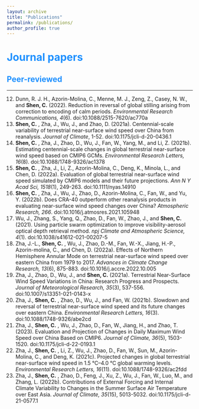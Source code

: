```yaml
---
layout: archive
title: "Publications"
permalink: /publications/
author_profile: true
---
```



# <span style="color:#1E90FF">Journal papers</span>
## <span style="color:#1E90FF">Peer-reviewed</span>
------
12. Dunn, R. J. H., Azorin-Molina, C., Menne, M. J., Zeng, Z., Casey, N. W., and **Shen, C.** (2022). Reduction in reversal of global stilling arising from correction to encoding of calm periods. _Environmental Research Communications, 4_(6). doi:10.1088/2515-7620/ac770a
11. **Shen, C.** , Zha, J., Wu, J., and Zhao, D. (2021a). Centennial-scale variability of terrestrial near-surface wind speed over China from reanalysis. _Journal of Climate_, 1-52. doi:10.1175/jcli-d-20-0436.1
10. **Shen, C.** , Zha, J., Zhao, D., Wu, J., Fan, W., Yang, M., and Li, Z. (2021b). Estimating centennial-scale changes in global terrestrial near-surface wind speed based on CMIP6 GCMs. _Environmental Research Letters, 16_(8). doi:10.1088/1748-9326/ac1378
9. **Shen, C.** , Zha, J., Li, Z., Azorin-Molina, C., Deng, K., Minola, L., and Chen, D. (2022a). Evaluation of global terrestrial near-surface wind speed simulated by CMIP6 models and their future projections. _Ann N Y Acad Sci, 1518_(1), 249-263. doi:10.1111/nyas.14910
8. **Shen, C.** , Zha, J., Wu, J., Zhao, D., Azorin-Molina, C., Fan, W., and Yu, Y. (2022b). Does CRA-40 outperform other reanalysis products in evaluating near-surface wind speed changes over China? _Atmospheric Research, 266_. doi:10.1016/j.atmosres.2021.105948
7. Wu, J., Zhang, S., Yang, Q., Zhao, D., Fan, W., Zhao, J., and **Shen, C.** (2021). Using particle swarm optimization to improve visibility-aerosol optical depth retrieval method. _npj Climate and Atmospheric Science, 4_(1). doi:10.1038/s41612-021-00207-5
6. Zha, J.-L., **Shen, C.** , Wu, J., Zhao, D.-M., Fan, W.-X., Jiang, H.-P., Azorin-molina, C., and Chen, D. (2022a). Effects of Northern Hemisphere Annular Mode on terrestrial near-surface wind speed over eastern China from 1979 to 2017. _Advances in Climate Change Research, 13_(6), 875-883. doi:10.1016/j.accre.2022.10.005
5. Zha, J., Zhao, D., Wu, J., and **Shen, C.** (2021a). Terrestrial Near-Surface Wind Speed Variations in China: Research Progress and Prospects. _Journal of Meteorological Research, 35_(3), 537-556. doi:10.1007/s13351-021-0143-x
4. Zha, J., **Shen, C.** , Zhao, D., Wu, J., and Fan, W. (2021b). Slowdown and reversal of terrestrial near-surface wind speed and its future changes over eastern China. _Environmental Research Letters, 16_(3). doi:10.1088/1748-9326/abe2cd
3. Zha, J., **Shen, C.** , Wu, J., Zhao, D., Fan, W., Jiang, H., and Zhao, T. (2023). Evaluation and Projection of Changes in Daily Maximum Wind Speed over China Based on CMIP6. _Journal of Climate, 36_(5), 1503-1520. doi:10.1175/jcli-d-22-0193.1
2. Zha, J., **Shen, C.** , Li, Z., Wu, J., Zhao, D., Fan, W., Sun, M., Azorin-Molina, C., and Deng, K. (2021c). Projected changes in global terrestrial near-surface wind speed in 1.5 °C–4.0 °C global warming levels. _Environmental Research Letters, 16_(11). doi:10.1088/1748-9326/ac2fdd
1. Zha, J., **Shen, C.** , Zhao, D., Feng, J., Xu, Z., Wu, J., Fan, W., Luo, M., and Zhang, L. (2022b). Contributions of External Forcing and Internal Climate Variability to Changes in the Summer Surface Air Temperature over East Asia. _Journal of Climate, 35_(15), 5013-5032. doi:10.1175/jcli-d-21-0577.1
